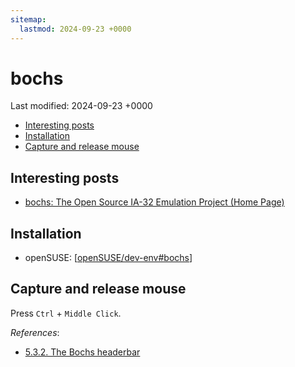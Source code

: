 ```yaml
---
sitemap:
  lastmod: 2024-09-23 +0000
---
```


# bochs

Last modified: 2024-09-23 +0000

- [Interesting posts](#interesting-posts)
- [Installation](#installation)
- [Capture and release mouse](#capture-and-release-mouse)

## Interesting posts

- [bochs: The Open Source IA-32 Emulation Project (Home Page)](https://bochs.sourceforge.io/)

## Installation

- openSUSE: [[openSUSE/dev-env#bochs]]

## Capture and release mouse

Press `Ctrl` + `Middle Click`.

*References*:

- [5.3.2. The Bochs headerbar](https://bochs.sourceforge.io/doc/docbook/user/textconfig.html#HEADERBAR)

[//begin]: # "Autogenerated link references for markdown compatibility"
[openSUSE/dev-env#bochs]: ../Linux/openSUSE/dev-env.md "openSUSE Development Environment"
[//end]: # "Autogenerated link references"
